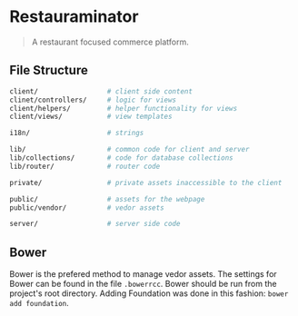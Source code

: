 # Restauraminator

> A restaurant focused commerce platform.

## File Structure

```bash
client/                 # client side content
clinet/controllers/     # logic for views
client/helpers/         # helper functionality for views
client/views/           # view templates

i18n/                   # strings

lib/                    # common code for client and server
lib/collections/        # code for database collections
lib/router/             # router code

private/                # private assets inaccessible to the client

public/                 # assets for the webpage
public/vendor/          # vedor assets

server/                 # server side code
```

## Bower

Bower is the prefered method to manage vedor assets. The settings for Bower can be found in the file `.bowerrcc`. Bower should be run from the project's root directory. Adding Foundation was done in this fashion: `bower add foundation`.
